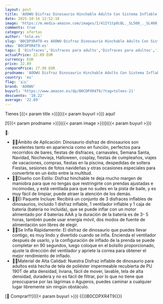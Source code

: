 ```yaml
---
layout: post
title: 'AOOWU Disfraz Dinosaurio Hinchable Adulto Con Sistema Inflable Para Halloween  Cosplay  Cumpleaños  Navidad  Carnaval y Fiesta - Hombre y Mujer'
date: 2025-10-16 12:52:18
image: 'https://m.media-amazon.com/images/I/41IY1tp8cBL._SL500_._SL400_.jpg'
comments: true
category: ofertas
author: 'tole.es'
slug: 'B0CDPXR4T9-es AOOWU Disfraz Dinosaurio Hinchable Adulto Con Sistema...'
sku: 'B0CDPXR4T9-es'
tags: [ 'Disfraces','Disfraces para adulto','Disfraces para adultos','Juegos de imitación','Juguetes','Juguetes y juegos','aoowu','halloween','navidad','🇪🇸', ]
actualPrice: 22.89 EUR
currency: EUR
price: 22.89
comparePrice: 27.99 EUR
prodname: 'AOOWU Disfraz Dinosaurio Hinchable Adulto Con Sistema Inflable Para Halloween  Cosplay  Cumpleaños  Navidad  Carnaval y Fiesta - Hombre y Mujer'
country: 'es'
flag: '🇪🇸'
brand: 'AOOWU'
buyurl: 'https://www.amazon.es/dp/B0CDPXR4T9/?tag=tolees-21'
descuento: '18.22'
average: '22.89'
---
```


Tienes [{{< param title >}}]({{< param buyurl >}}) aqui!

[![{{< param prodname >}}]({{< param image >}})]({{< param buyurl >}})

🔎:

- 🐊🐊Ámbito de Aplicación: Dinosaurio disfraz de dinosaurios son excelentes tanto en apariencia como en función, perfectos para recorridos de bares, fiestas de disfraces, carnavales, Semana Santa, Navidad, Nochevieja, Halloween, cosplay, fiestas de cumpleaños, viajes de vacaciones, compras, fiestas en la piscina, despedidas de soltera Fiestas, sesiones de fotos navideñas y otras ocasiones especiales para convertirte en un éxito entre la multitud.
- 🐊🐊Diseño con Estilo: Disfraz hinchable te deja mucho margen de maniobra para que no tengas que restringirte con prendas ajustadas e incómodas, y está ventilada para que no sudes en la pista de baile, y es muy fácil de limpiar, puede atraer la atención de los demás.
- 🐊🐊El Paquete Incluye: Recibirá un conjunto de 3 disfraces inflables de dinosaurios, incluido 1 disfraz inflable, 1 ventilador inflable y 1 caja de batería (batería no incluida), que se puede inflar con un motor alimentado por 4 baterías AAA y la duración de la batería es de 3- 5 horas, también puede usar energía móvil, dos modos de fuente de alimentación son libres de elegir.
- 🐊🐊Se Infla Rápidamente: El disfraz de dinosaurio que puedes llevar contigo, es muy lindo y divertido cuando se infla. Encienda el ventilador después de usarlo, y la configuración de inflado de la prenda se puede completar en 90 segundos, luego coloque en el bolsillo proporcionado, ajuste la dirección del ventilador y apriete la correa para obtener el mejor rendimiento de inflado.
- 🐊🐊Material de Alta Calidad: Nuestra Disfraz inflable de dinosaurio para adultos está hecha de tela de poliéster impermeable recubierta de PU 190T de alta densidad, liviana, fácil de mover, lavable, tela de alta densidad, duradera y no es fácil de filtrar, por lo que no tiene que preocuparse por las lágrimas o Agujeros, puedes caminar a cualquier lugar libremente sin ningún obstáculo.

[🛒 Comprar!!!]({{< param buyurl >}})
{{<world>}}B0CDPXR4T9{{</world>}}
